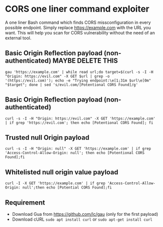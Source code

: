 # CORS one liner command exploiter

A one liner Bash command which finds CORS missconfiguration in every possible endpoint. Simply replace https://example.com with the URL you want. This will help you scan for CORS vulnerability without the need of an external tool.

## Basic Origin Reflection payload (non-authenticated) MAYBE DELETE THIS

`gau 'https://example.com' | while read url;do target=$(curl -s -I -H "Origin: https://evil.com" -X GET $url | grep -o '(https://evil.com)'); echo -e "Trying endpoint:\e[1;31m $url\e[0m" "$target"; done | sed 's/evil.com/[Potentional CORS Found]/g'`

## Basic Origin Reflection payload (non-authenticated)

`curl -s -I -H "Origin: https://evil.com" -X GET 'https://example.com' | if grep 'https://evil.com'; then echo [Potentional CORS Found]; fi`

## Trusted null Origin payload
`curl -s -I -H "Origin: null" -X GET 'https://example.com' | if grep 'Access-Control-Allow-Origin: null'; then echo [Potentional CORS Found];fi`

## Whitelisted null origin value payload
`curl -I -X GET 'https://example.com' | if grep 'Access-Control-Allow-Origin: null';then echo [Potential CORS Found];fi`


## Requirement

- Download Gua from https://github.com/lc/gau (only for the first payload)
- Download cURL `sudo apt install curl` or `sudo apt-get install curl`
